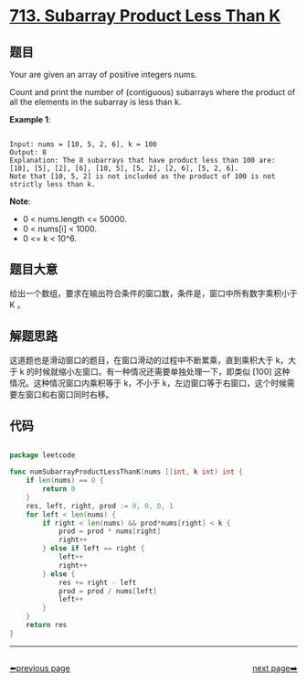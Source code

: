 # [713. Subarray Product Less Than K](https://leetcode.com/problems/subarray-product-less-than-k/)

## 题目

Your are given an array of positive integers nums.

Count and print the number of (contiguous) subarrays where the product of all the elements in the subarray is less than k.

**Example 1**:

```

Input: nums = [10, 5, 2, 6], k = 100
Output: 8
Explanation: The 8 subarrays that have product less than 100 are: [10], [5], [2], [6], [10, 5], [5, 2], [2, 6], [5, 2, 6].
Note that [10, 5, 2] is not included as the product of 100 is not strictly less than k.

```


**Note**:

- 0 < nums.length <= 50000.
- 0 < nums[i] < 1000.
- 0 <= k < 10^6.

## 题目大意

给出一个数组，要求在输出符合条件的窗口数，条件是，窗口中所有数字乘积小于 K 。

## 解题思路

这道题也是滑动窗口的题目，在窗口滑动的过程中不断累乘，直到乘积大于 k，大于 k 的时候就缩小左窗口。有一种情况还需要单独处理一下，即类似 [100] 这种情况。这种情况窗口内乘积等于 k，不小于 k，左边窗口等于右窗口，这个时候需要左窗口和右窗口同时右移。




## 代码

```go

package leetcode

func numSubarrayProductLessThanK(nums []int, k int) int {
	if len(nums) == 0 {
		return 0
	}
	res, left, right, prod := 0, 0, 0, 1
	for left < len(nums) {
		if right < len(nums) && prod*nums[right] < k {
			prod = prod * nums[right]
			right++
		} else if left == right {
			left++
			right++
		} else {
			res += right - left
			prod = prod / nums[left]
			left++
		}
	}
	return res
}

```



----------------------------------------------
<div style="display: flex;justify-content: space-between;align-items: center;">
<p><a href="https://books.halfrost.com/leetcode/ChapterFour/0700~0799/0710.Random-Pick-with-Blacklist/">⬅️previous page</a></p>
<p><a href="https://books.halfrost.com/leetcode/ChapterFour/0700~0799/0714.Best-Time-to-Buy-and-Sell-Stock-with-Transaction-Fee/">next page➡️</a></p>
</div>

